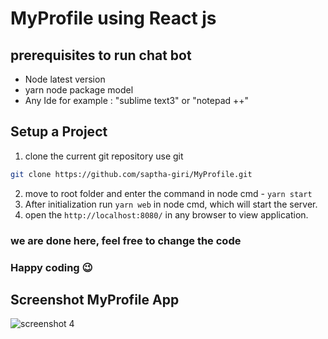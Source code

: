 # MyProfile using React js


## prerequisites to run chat bot

- Node latest version
- yarn node package model
- Any Ide for example : "sublime text3" or "notepad ++"

## Setup a Project

1. clone the current git repository
use git

```bash
git clone https://github.com/saptha-giri/MyProfile.git
```
2. move to root folder and enter the command in node cmd - ``` yarn start ```
3. After initialization run ``` yarn web ``` in node cmd, which will start the server.
4. open the ```http://localhost:8080/``` in any browser to view application.

### we are done here, feel free to change the code
### Happy coding :wink:


## Screenshot MyProfile App

![screenshot 4](https://user-images.githubusercontent.com/43612718/46282383-fc140b00-c58e-11e8-86ab-98cda9c11706.png)

